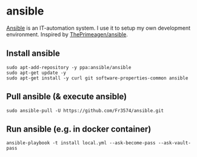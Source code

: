 # ansible
[Ansible](https://github.com/ansible/ansible) is an IT-automation system. I use it to setup my own development environment. Inspired by [ThePrimeagen/ansible](https://github.com/ThePrimeagen/ansible).

## Install ansible
```
sudo apt-add-repository -y ppa:ansible/ansible
sudo apt-get update -y
sudo apt-get install -y curl git software-properties-common ansible
```

## Pull ansible (& execute ansible)
```
sudo ansible-pull -U https://github.com/Fr3574/ansible.git
```

## Run ansible (e.g. in docker container)
```
ansible-playbook -t install local.yml --ask-become-pass --ask-vault-pass
```
